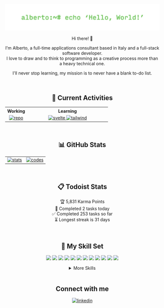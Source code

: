 ![Header](https://github.com/Windyle/windyle/blob/main/assets/header_image.png?raw=true)

<div align="center">

Hi there! 👋

I'm Alberto, a full-time applications consultant based in Italy and a full-stack software developer.<br>I love to draw and to think to programming as a creative process more than a heavy technical one.

I'll never stop learning, my mission is to never have a blank to-do list.

</div>

<br/>

## <div align="center">🎯 Current Activities</div>

<table align="center" width="1200px">
  <tr>
    <th>Working</th>
    <th>Learning</th>
  </tr>
  <tr></tr>
  <tr>
    <td align="center">
      <a href="https://github.com/Windyle/integratio" target="_blank" style="margin-top: -5px;"> 
        <img src="https://github-readme-stats.vercel.app/api/pin?username=windyle&repo=integratio&branch=main&show_icons=true&theme=github_dark&hide_border=true" alt=repo />
      </a>
    </td>
    <td width="250px" align="center">
      <a href="https://svelte.dev" target="_blank" style="margin-bottom: 15px; margin-top: -5px;"> 
        <img src="https://img.shields.io/badge/Svelte-4A4A55?style=flat&logo=svelte&logoColor=FF3E00" alt=svelte /> 
      </a> 
      <a href="https://tailwindcss.com/" target="_blank" style="margin-bottom: 15px; margin-top: -5px;">
        <img src="https://img.shields.io/badge/Tailwind_CSS-38B2AC?style=flat&logo=tailwind-css&logoColor=white" alt=tailwind />
      </a>
    </td>
  </tr>
</table>

<br/>

## <div align="center">📊 GitHub Stats</div>

<table align="center" width="1200px">
  <tr>
    <td align="center">
      <a href="https://github.com/windyle" target="_blank" style="margin-top: -5px;"> 
        <img src="https://github-readme-stats.vercel.app/api?username=windyle&count_private=true&theme=github_dark&show_icons=true&hide=contribs,stars&hide_border=true" alt="stats" />
      </a>
    </td>
    <td align="center">
      <a href="https://github.com/windyle" target="_blank" style="margin-bottom: 15px; margin-top: -5px;"> 
        <img src="https://github-readme-stats.vercel.app/api/top-langs/?username=windyle&theme=github_dark&hide_border=true&hide=shell,html,css&layout=compact" alt="codes" /> 
      </a> 
    </td>
  </tr>
</table>

<br/>

## <div align="center">📋 Todoist Stats</div>

<div align="center">

<!-- TODO-IST:START -->
🏆  5,831 Karma Points           
🌸  Completed 2 tasks today           
✅  Completed 253 tasks so far           
⏳  Longest streak is 31 days
<!-- TODO-IST:END -->

</div>

<br/>

## <div align="center">💼 My Skill Set </div>

<div align="center">

<!-- Code -->

![](https://img.shields.io/badge/Code-JavaScript-26733a?style=flat&logo=javascript&logoColor=white)
![](https://img.shields.io/badge/Code-TypeScript-26733a?style=flat&logo=typescript&logoColor=white)
![](https://img.shields.io/badge/Code-CSharp-26733a?style=flat&logo=c-sharp&logoColor=white)
![](https://img.shields.io/badge/Code-Node.JS-26733a?style=flat&logo=node.js&logoColor=white)
![](https://img.shields.io/badge/Code-Electron-26733a?style=flat&logo=electron&logoColor=white)
![](https://img.shields.io/badge/Code-Express.js-26733a?style=flat&logo=express&logoColor=white)
![](https://img.shields.io/badge/Code-Jquery-26733a?style=flat&logo=jquery&logoColor=white)
![](https://img.shields.io/badge/Code-.NET-26733a?style=flat&logo=.net&logoColor=white)
![](https://img.shields.io/badge/Code-PostgreSQL-26733a?style=flat&logo=postgresql&logoColor=white)
![](https://img.shields.io/badge/Code-MySQL-26733a?style=flat&logo=mysql&logoColor=white)
![](https://img.shields.io/badge/Code-SQL_Server-26733a?style=flat&logo=microsoft-sql-server&logoColor=white)
![](https://img.shields.io/badge/Code-SQLite-26733a?style=flat&logo=sqlite&logoColor=white)

<details>
  <summary>More Skills</summary>
  
  <br>
<!-- Style -->

![](https://img.shields.io/badge/Style-CSS3-266273?style=flat&logo=css3&logoColor=white)
![](https://img.shields.io/badge/Style-Bootstrap-266273?style=flat&logo=bootstrap&logoColor=white)

<!-- Test -->

![](https://img.shields.io/badge/Test-Mocha-602673?style=flat&logo=mocha&logoColor=white)

<!-- Tools -->

![](https://img.shields.io/badge/Tools-NPM-8a3f1d?style=flat&logo=npm&logoColor=white)
  ![](https://img.shields.io/badge/Tools-Yarn-8a3f1d?style=flat&logo=yarn&logoColor=white)
![](https://img.shields.io/badge/Tools-Postman-8a3f1d?style=flat&logo=postman&logoColor=white)
![](https://img.shields.io/badge/Tools-Git-8a3f1d?style=flat&logo=git&logoColor=white)
![](https://img.shields.io/badge/Tools-GitHub-8a3f1d?style=flat&logo=github&logoColor=white)
![](https://img.shields.io/badge/Tools-GitLab-8a3f1d?style=flat&logo=gitlab&logoColor=white)
![](https://img.shields.io/badge/Tools-Photoshop-8a3f1d?style=flat&logo=adobe-photoshop&logoColor=white)
![](https://img.shields.io/badge/Tools-Blender-8a3f1d?style=flat&logo=blender&logoColor=white)
![](https://img.shields.io/badge/Tools-Todoist-8a3f1d?style=flat&logo=todoist&logoColor=white)
![](https://img.shields.io/badge/Tools-Trello-8a3f1d?style=flat&logo=trello&logoColor=white)

  </details>
  
</div>

<br/>

## <div align="center">Connect with me</div>

<div align="center">
  <a href="https://linkedin.com/in/alberto-denti-1b1a581b8" target="_blank">
    <img src=https://img.shields.io/badge/linkedin-%231E77B5.svg?&style=for-the-badge&logo=linkedin&logoColor=white alt=linkedin style="margin-bottom: 5px;" />
  </a>  
</div>

